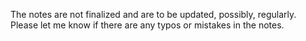 The notes are not finalized and are to be updated, possibly, regularly. Please let me know if there are any typos or mistakes in the notes.
